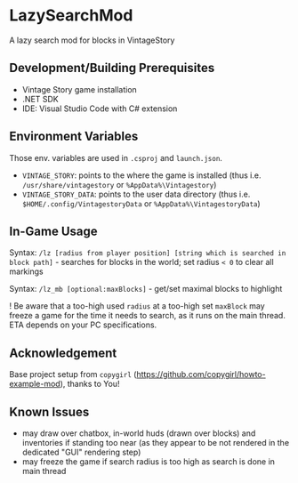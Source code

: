 # LazySearchMod
A lazy search mod for blocks in VintageStory

## Development/Building Prerequisites
- Vintage Story game installation
- .NET SDK
- IDE: Visual Studio Code with C# extension

## Environment Variables
Those env. variables are used in `.csproj` and `launch.json`.
- `VINTAGE_STORY`: points to the where the game is installed (thus i.e. `/usr/share/vintagestory` or `%AppData%\Vintagestory`)
- `VINTAGE_STORY_DATA`: points to the user data directory (thus i.e. `$HOME/.config/VintagestoryData` or `%AppData%\VintagestoryData`)

## In-Game Usage
Syntax: `/lz [radius from player position] [string which is searched in block path]` - searches for blocks in the world; set radius `< 0` to clear all markings

Syntax: `/lz_mb [optional:maxBlocks]` - get/set maximal blocks to highlight

! Be aware that a too-high used `radius` at a too-high set `maxBlock` may freeze a game for the time it needs to search, as it runs on the main thread. ETA depends on your PC specifications.

## Acknowledgement
Base project setup from `copygirl` (https://github.com/copygirl/howto-example-mod), thanks to You!

## Known Issues
- may draw over chatbox, in-world huds (drawn over blocks) and inventories if standing too near (as they appear to be not rendered in the dedicated "GUI" rendering step)
- may freeze the game if search radius is too high as search is done in main thread
